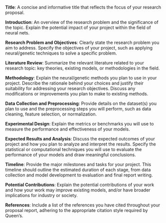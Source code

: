 **Title**: A concise and informative title that reflects the focus of your research proposal.

**Introduction**: An overview of the research problem and the significance of the topic. Explain the potential impact of your project within the field of neural nets.

**Research Problem and Objectives**: Clearly state the research problem you aim to address. Specify the objectives of your project, such as applying neural/genetic techniques to solve a specific problem.

**Literature Review**: Summarize the relevant literature related to your research topic: key theories, existing models, or methodologies in the field.

**Methodology**: Explain the neural/genetic methods you plan to use in your project. Describe the rationale behind your choices and justify their suitability for addressing your research objectives. Discuss any modifications or improvements you plan to make to existing methods.

**Data Collection and Preprocessing**: Provide details on the dataset(s) you plan to use and the preprocessing steps you will perform, such as data cleaning, feature selection, or normalization.

**Experimental Design**: Explain the metrics or benchmarks you will use to measure the performance and effectiveness of your models.

**Expected Results and Analysis**: Discuss the expected outcomes of your project and how you plan to analyze and interpret the results. Specify the statistical or computational techniques you will use to evaluate the performance of your models and draw meaningful conclusions.

**Timeline**: Provide the major milestones and tasks for your project. This timeline should outline the estimated duration of each stage, from data collection and model development to evaluation and final report writing.

**Potential Contributions**: Explain the potential contributions of your work and how your work may improve existing models, and/or have broader implications for industry or society.

**References**: Include a list of the references you have cited throughout your proposal report, adhering to the appropriate citation style required by Queen’s.
